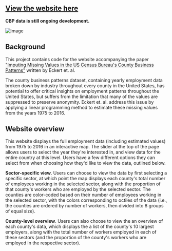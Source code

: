 ## [View the website here](http://34.28.207.226/)
<b> CBP data is still ongoing development. </b> 

![image](https://github.com/kenny101/cbp-visualizer/assets/53395124/db22c0ad-8d54-41bd-9bd5-1e740ac37826)
## Background
This project contains code for the website accompanying the paper ["Imputing Missing Values in the US Census Bureau's County Business Patterns"](http://fpeckert.me/cbp/efsy.pdf) 
written by Eckert et. al.

The county business patterns dataset, containing yearly employment data broken down by industry throughout every county in the United States, has potential to 
offer critical insights on employment patterns throughout the United States, but suffers from the limitation that many of the values are suppressed to preserve anonymity.
Eckert et. al. address this issue by applying a linear programming method to estimate these missing values from the years 1975 to 2016.

## Website overview
This website displays the full employment data (including estimated values) from 1975 to 2016 in an interactive map.
The slider at the top of the page allows users to select the year they're interested in, and view data for the entire country at this level.
Users have a few different options they can select from when choosing how they'd like to view the data, outlined below.

**Sector-specific view**. 
Users can choose to view the data by first selecting a specific sector, at which point the map displays each county's total number of employees working in
the selected sector, along with the proportion of that county's workers who are employed by the selected sector. The counties are color-coded based on their number of employees working in the selected sector, with the colors corresponding to octiles of the data (i.e., the counties are ordered by number of workers, then divided into 8 groups of equal size).

**County-level overview**. 
Users can also choose to view the an overview of each county's data, which displays the a list of the county's 10 largest employers, along with the total
number of workers employed in each of these sectors (and the proportion of the county's workers who are employed in the respective sector).
